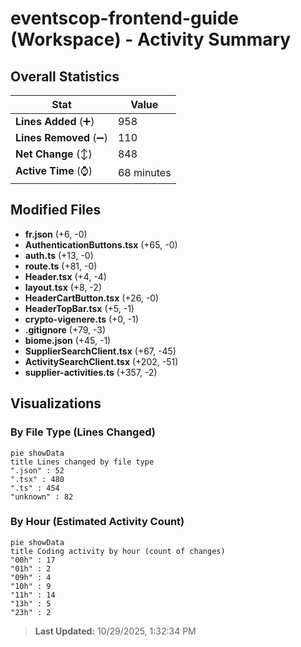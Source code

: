 # eventscop-frontend-guide (Workspace) - Activity Summary 

## Overall Statistics

| Stat                   | Value                                                             |
| ---------------------- | ----------------------------------------------------------------- |
| **Lines Added** (➕)   | 958                                          |
| **Lines Removed** (➖) | 110                                        |
| **Net Change** (↕)    | 848                |
| **Active Time** (⌚)   | 68 minutes |


## Modified Files
- **fr.json** (+6, -0)
- **AuthenticationButtons.tsx** (+65, -0)
- **auth.ts** (+13, -0)
- **route.ts** (+81, -0)
- **Header.tsx** (+4, -4)
- **layout.tsx** (+8, -2)
- **HeaderCartButton.tsx** (+26, -0)
- **HeaderTopBar.tsx** (+5, -1)
- **crypto-vigenere.ts** (+0, -1)
- **.gitignore** (+79, -3)
- **biome.json** (+45, -1)
- **SupplierSearchClient.tsx** (+67, -45)
- **ActivitySearchClient.tsx** (+202, -51)
- **supplier-activities.ts** (+357, -2)

## Visualizations

### By File Type (Lines Changed)

```mermaid
pie showData
title Lines changed by file type
".json" : 52
".tsx" : 480
".ts" : 454
"unknown" : 82
```

### By Hour (Estimated Activity Count)

```mermaid
pie showData
title Coding activity by hour (count of changes)
"00h" : 17
"01h" : 2
"09h" : 4
"10h" : 9
"11h" : 14
"13h" : 5
"23h" : 2
```


> **Last Updated:** 10/29/2025, 1:32:34 PM